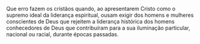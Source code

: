 ﻿Que erro fazem os cristãos quando, ao apresentarem Cristo como o supremo ideal da liderança espiritual, ousam exigir dos homens e mulheres conscientes de Deus que rejeitem a liderança histórica dos homens conhecedores de Deus que contribuíram para a sua iluminação particular, nacional ou racial, durante épocas passadas.